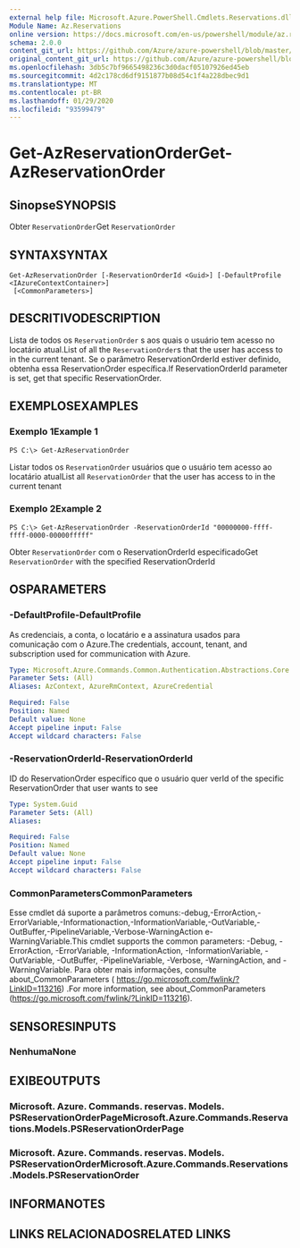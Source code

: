 ```yaml
---
external help file: Microsoft.Azure.PowerShell.Cmdlets.Reservations.dll-Help.xml
Module Name: Az.Reservations
online version: https://docs.microsoft.com/en-us/powershell/module/az.reservations/get-azreservationorder
schema: 2.0.0
content_git_url: https://github.com/Azure/azure-powershell/blob/master/src/Reservations/Reservations/help/Get-AzReservationOrder.md
original_content_git_url: https://github.com/Azure/azure-powershell/blob/master/src/Reservations/Reservations/help/Get-AzReservationOrder.md
ms.openlocfilehash: 3db5c7bf9665498236c3d0dacf05107926ed45eb
ms.sourcegitcommit: 4d2c178cd6df9151877b08d54c1f4a228dbec9d1
ms.translationtype: MT
ms.contentlocale: pt-BR
ms.lasthandoff: 01/29/2020
ms.locfileid: "93599479"
---
```

# <span data-ttu-id="309bb-101">Get-AzReservationOrder</span><span class="sxs-lookup"><span data-stu-id="309bb-101">Get-AzReservationOrder</span></span>

## <span data-ttu-id="309bb-102">Sinopse</span><span class="sxs-lookup"><span data-stu-id="309bb-102">SYNOPSIS</span></span>
<span data-ttu-id="309bb-103">Obter `ReservationOrder`</span><span class="sxs-lookup"><span data-stu-id="309bb-103">Get `ReservationOrder`</span></span>

## <span data-ttu-id="309bb-104">SYNTAX</span><span class="sxs-lookup"><span data-stu-id="309bb-104">SYNTAX</span></span>

```
Get-AzReservationOrder [-ReservationOrderId <Guid>] [-DefaultProfile <IAzureContextContainer>]
 [<CommonParameters>]
```

## <span data-ttu-id="309bb-105">DESCRITIVO</span><span class="sxs-lookup"><span data-stu-id="309bb-105">DESCRIPTION</span></span>
<span data-ttu-id="309bb-106">Lista de todos os `ReservationOrder` s aos quais o usuário tem acesso no locatário atual.</span><span class="sxs-lookup"><span data-stu-id="309bb-106">List of all the `ReservationOrder`s that the user has access to in the current tenant.</span></span> <span data-ttu-id="309bb-107">Se o parâmetro ReservationOrderId estiver definido, obtenha essa ReservationOrder específica.</span><span class="sxs-lookup"><span data-stu-id="309bb-107">If ReservationOrderId parameter is set, get that specific ReservationOrder.</span></span>

## <span data-ttu-id="309bb-108">EXEMPLOS</span><span class="sxs-lookup"><span data-stu-id="309bb-108">EXAMPLES</span></span>

### <span data-ttu-id="309bb-109">Exemplo 1</span><span class="sxs-lookup"><span data-stu-id="309bb-109">Example 1</span></span>
```
PS C:\> Get-AzReservationOrder
```

<span data-ttu-id="309bb-110">Listar todos os `ReservationOrder` usuários que o usuário tem acesso ao locatário atual</span><span class="sxs-lookup"><span data-stu-id="309bb-110">List all `ReservationOrder` that the user has access to in the current tenant</span></span>

### <span data-ttu-id="309bb-111">Exemplo 2</span><span class="sxs-lookup"><span data-stu-id="309bb-111">Example 2</span></span>
```
PS C:\> Get-AzReservationOrder -ReservationOrderId "00000000-ffff-ffff-0000-00000fffff"
```

<span data-ttu-id="309bb-112">Obter `ReservationOrder` com o ReservationOrderId especificado</span><span class="sxs-lookup"><span data-stu-id="309bb-112">Get `ReservationOrder` with the specified ReservationOrderId</span></span>

## <span data-ttu-id="309bb-113">OS</span><span class="sxs-lookup"><span data-stu-id="309bb-113">PARAMETERS</span></span>

### <span data-ttu-id="309bb-114">-DefaultProfile</span><span class="sxs-lookup"><span data-stu-id="309bb-114">-DefaultProfile</span></span>
<span data-ttu-id="309bb-115">As credenciais, a conta, o locatário e a assinatura usados para comunicação com o Azure.</span><span class="sxs-lookup"><span data-stu-id="309bb-115">The credentials, account, tenant, and subscription used for communication with Azure.</span></span>

```yaml
Type: Microsoft.Azure.Commands.Common.Authentication.Abstractions.Core.IAzureContextContainer
Parameter Sets: (All)
Aliases: AzContext, AzureRmContext, AzureCredential

Required: False
Position: Named
Default value: None
Accept pipeline input: False
Accept wildcard characters: False
```

### <span data-ttu-id="309bb-116">-ReservationOrderId</span><span class="sxs-lookup"><span data-stu-id="309bb-116">-ReservationOrderId</span></span>
<span data-ttu-id="309bb-117">ID do ReservationOrder específico que o usuário quer ver</span><span class="sxs-lookup"><span data-stu-id="309bb-117">Id of the specific ReservationOrder that user wants to see</span></span>

```yaml
Type: System.Guid
Parameter Sets: (All)
Aliases:

Required: False
Position: Named
Default value: None
Accept pipeline input: False
Accept wildcard characters: False
```

### <span data-ttu-id="309bb-118">CommonParameters</span><span class="sxs-lookup"><span data-stu-id="309bb-118">CommonParameters</span></span>
<span data-ttu-id="309bb-119">Esse cmdlet dá suporte a parâmetros comuns:-debug,-ErrorAction,-ErrorVariable,-Informationaction,-InformationVariable,-OutVariable,-OutBuffer,-PipelineVariable,-Verbose-WarningAction e-WarningVariable.</span><span class="sxs-lookup"><span data-stu-id="309bb-119">This cmdlet supports the common parameters: -Debug, -ErrorAction, -ErrorVariable, -InformationAction, -InformationVariable, -OutVariable, -OutBuffer, -PipelineVariable, -Verbose, -WarningAction, and -WarningVariable.</span></span> <span data-ttu-id="309bb-120">Para obter mais informações, consulte about_CommonParameters ( https://go.microsoft.com/fwlink/?LinkID=113216) .</span><span class="sxs-lookup"><span data-stu-id="309bb-120">For more information, see about_CommonParameters (https://go.microsoft.com/fwlink/?LinkID=113216).</span></span>

## <span data-ttu-id="309bb-121">SENSORES</span><span class="sxs-lookup"><span data-stu-id="309bb-121">INPUTS</span></span>

### <span data-ttu-id="309bb-122">Nenhuma</span><span class="sxs-lookup"><span data-stu-id="309bb-122">None</span></span>

## <span data-ttu-id="309bb-123">EXIBE</span><span class="sxs-lookup"><span data-stu-id="309bb-123">OUTPUTS</span></span>

### <span data-ttu-id="309bb-124">Microsoft. Azure. Commands. reservas. Models. PSReservationOrderPage</span><span class="sxs-lookup"><span data-stu-id="309bb-124">Microsoft.Azure.Commands.Reservations.Models.PSReservationOrderPage</span></span>

### <span data-ttu-id="309bb-125">Microsoft. Azure. Commands. reservas. Models. PSReservationOrder</span><span class="sxs-lookup"><span data-stu-id="309bb-125">Microsoft.Azure.Commands.Reservations.Models.PSReservationOrder</span></span>

## <span data-ttu-id="309bb-126">INFORMA</span><span class="sxs-lookup"><span data-stu-id="309bb-126">NOTES</span></span>

## <span data-ttu-id="309bb-127">LINKS RELACIONADOS</span><span class="sxs-lookup"><span data-stu-id="309bb-127">RELATED LINKS</span></span>
